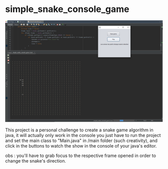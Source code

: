 # simple_snake_console_game

<img src="https://github.com/iivnn/simple_snake_console_game/blob/master/image.png?raw=true">

This project is a personal challenge to create a snake game algorithm in java, it will actually only work in the console you just have to run the project and set the main class to "Main.java" in /main folder  (such creativity), and click in the buttons to watch the show in the console of your java's editor.
<p>obs : you'll have to grab focus to the respective frame opened in order to change the snake's direction.</p>
